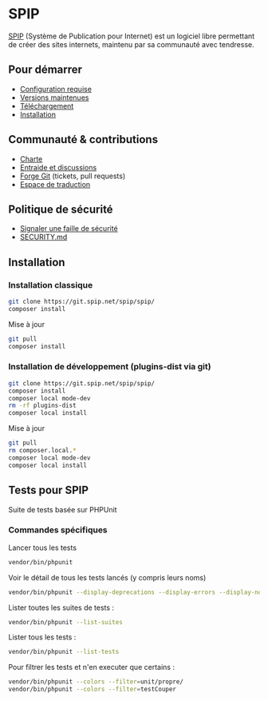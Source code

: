 # SPIP

[SPIP](https://www.spip.net/) (Système de Publication pour Internet) est un logiciel libre permettant de créer des sites internets,
maintenu par sa communauté avec tendresse.

## Pour démarrer

- [Configuration requise](https://www.spip.net/fr_article4351.html)
- [Versions maintenues](https://www.spip.net/fr_article6500.html)
- [Téléchargement](https://www.spip.net/fr_download)
- [Installation](https://www.spip.net/fr_rubrique151.html)

## Communauté & contributions

- [Charte](https://www.spip.net/fr_article6431.html)
- [Entraide et discussions](https://discuter.spip.net)
- [Forge Git](https://git.spip.net) (tickets, pull requests)
- [Espace de traduction](https://trad.spip.net)

## Politique de sécurité

- [Signaler une faille de sécurité](https://www.spip.net/fr_article6688.html)
- [SECURITY.md](SECURITY.md)

## Installation

### Installation classique

```bash
git clone https://git.spip.net/spip/spip/
composer install
```

Mise à jour

```bash
git pull
composer install
```

### Installation de développement (plugins-dist via git)

```bash
git clone https://git.spip.net/spip/spip/
composer install
composer local mode-dev
rm -rf plugins-dist
composer local install
```

Mise à jour

```bash
git pull
rm composer.local.*
composer local mode-dev
composer local install
```

## Tests pour SPIP

Suite de tests basée sur PHPUnit

### Commandes spécifiques

Lancer tous les tests

```bash
vendor/bin/phpunit
```

Voir le détail de tous les tests lancés (y compris leurs noms)

```bash
vendor/bin/phpunit --display-deprecations --display-errors --display-notices --display-warnings
```

Lister toutes les suites de tests :

```bash
vendor/bin/phpunit --list-suites
```

Lister tous les tests :

```bash
vendor/bin/phpunit --list-tests
```

Pour filtrer les tests et n'en executer que certains :

```bash
vendor/bin/phpunit --colors --filter=unit/propre/
vendor/bin/phpunit --colors --filter=testCouper
```
